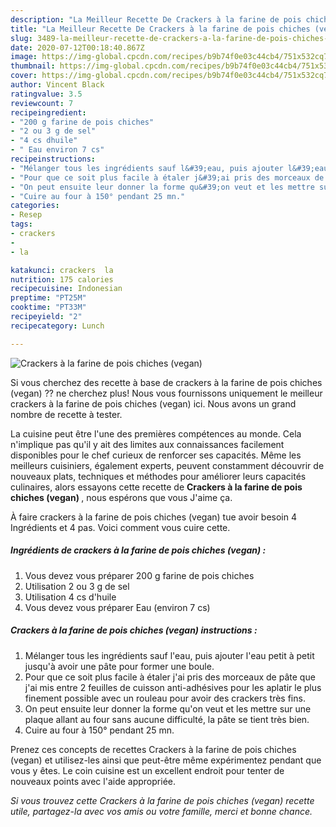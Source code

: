 ```yaml
---
description: "La Meilleur Recette De Crackers à la farine de pois chiches (vegan)"
title: "La Meilleur Recette De Crackers à la farine de pois chiches (vegan)"
slug: 3489-la-meilleur-recette-de-crackers-a-la-farine-de-pois-chiches-vegan
date: 2020-07-12T00:18:40.867Z
image: https://img-global.cpcdn.com/recipes/b9b74f0e03c44cb4/751x532cq70/crackers-a-la-farine-de-pois-chiches-vegan-photo-principale-de-la-recette.jpg
thumbnail: https://img-global.cpcdn.com/recipes/b9b74f0e03c44cb4/751x532cq70/crackers-a-la-farine-de-pois-chiches-vegan-photo-principale-de-la-recette.jpg
cover: https://img-global.cpcdn.com/recipes/b9b74f0e03c44cb4/751x532cq70/crackers-a-la-farine-de-pois-chiches-vegan-photo-principale-de-la-recette.jpg
author: Vincent Black
ratingvalue: 3.5
reviewcount: 7
recipeingredient:
- "200 g farine de pois chiches"
- "2 ou 3 g de sel"
- "4 cs dhuile"
- " Eau environ 7 cs"
recipeinstructions:
- "Mélanger tous les ingrédients sauf l&#39;eau, puis ajouter l&#39;eau petit à petit jusqu&#39;à avoir une pâte pour former une boule."
- "Pour que ce soit plus facile à étaler j&#39;ai pris des morceaux de pâte que j&#39;ai mis entre 2 feuilles de cuisson anti-adhésives pour les aplatir le plus finement possible avec un rouleau pour avoir des crackers très fins."
- "On peut ensuite leur donner la forme qu&#39;on veut et les mettre sur une plaque allant au four sans aucune difficulté, la pâte se tient très bien."
- "Cuire au four à 150° pendant 25 mn."
categories:
- Resep
tags:
- crackers
- 
- la

katakunci: crackers  la 
nutrition: 175 calories
recipecuisine: Indonesian
preptime: "PT25M"
cooktime: "PT33M"
recipeyield: "2"
recipecategory: Lunch

---
```



![Crackers à la farine de pois chiches (vegan)](https://img-global.cpcdn.com/recipes/b9b74f0e03c44cb4/751x532cq70/crackers-a-la-farine-de-pois-chiches-vegan-photo-principale-de-la-recette.jpg)

Si vous cherchez des recette à base de crackers à la farine de pois chiches (vegan) ?? ne cherchez plus! Nous vous fournissons uniquement le meilleur crackers à la farine de pois chiches (vegan) ici. Nous avons un grand nombre de recette à tester.

La cuisine peut être l'une des premières compétences au monde. Cela n'implique pas qu'il y ait des limites aux connaissances facilement disponibles pour le chef curieux de renforcer ses capacités. Même les meilleurs cuisiniers, également experts, peuvent constamment découvrir de nouveaux plats, techniques et méthodes pour améliorer leurs capacités culinaires, alors essayons cette recette de <strong> Crackers à la farine de pois chiches (vegan) </strong>, nous espérons que vous J'aime ça.

<!--inarticleads1-->

À faire crackers à la farine de pois chiches (vegan) tue avoir besoin 4 Ingrédients et 4 pas. Voici comment vous cuire cette.

##### Ingrédients de crackers à la farine de pois chiches (vegan) :

1. Vous devez vous préparer 200 g farine de pois chiches
1. Utilisation 2 ou 3 g de sel
1. Utilisation 4 cs d&#39;huile
1. Vous devez vous préparer  Eau (environ 7 cs)




<!--inarticleads2-->

##### Crackers à la farine de pois chiches (vegan) instructions :

1. Mélanger tous les ingrédients sauf l&#39;eau, puis ajouter l&#39;eau petit à petit jusqu&#39;à avoir une pâte pour former une boule.
1. Pour que ce soit plus facile à étaler j&#39;ai pris des morceaux de pâte que j&#39;ai mis entre 2 feuilles de cuisson anti-adhésives pour les aplatir le plus finement possible avec un rouleau pour avoir des crackers très fins.
1. On peut ensuite leur donner la forme qu&#39;on veut et les mettre sur une plaque allant au four sans aucune difficulté, la pâte se tient très bien.
1. Cuire au four à 150° pendant 25 mn.




<!--inarticleads1-->

<p>
Prenez ces concepts de recettes Crackers à la farine de pois chiches (vegan) et utilisez-les ainsi que peut-être même expérimentez pendant que vous y êtes. Le coin cuisine est un excellent endroit pour tenter de nouveaux points avec l'aide appropriée.
</p>

<p>
<i>Si vous trouvez cette Crackers à la farine de pois chiches (vegan) recette utile, partagez-la avec vos amis ou votre famille, merci et bonne chance.</i>
</p>
